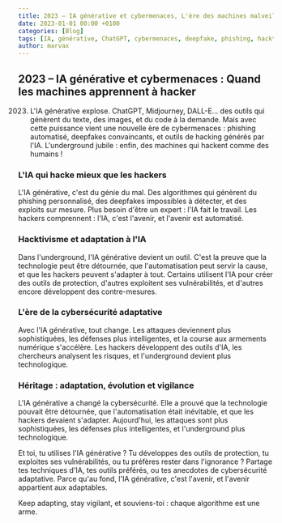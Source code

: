 ```yaml
---
title: 2023 – IA générative et cybermenaces, L'ère des machines malveillantes
date: 2023-01-01 00:00 +0100
categories: [Blog]
tags: [IA, générative, ChatGPT, cybermenaces, deepfake, phishing, hacktivisme, underground]
author: marvax
---
```


## 2023 – IA générative et cybermenaces : Quand les machines apprennent à hacker

2023. L'IA générative explose. ChatGPT, Midjourney, DALL-E... des outils qui génèrent du texte, des images, et du code à la demande. Mais avec cette puissance vient une nouvelle ère de cybermenaces : phishing automatisé, deepfakes convaincants, et outils de hacking générés par l'IA. L'underground jubile : enfin, des machines qui hackent comme des humains !

### L'IA qui hacke mieux que les hackers

L'IA générative, c'est du génie du mal. Des algorithmes qui génèrent du phishing personnalisé, des deepfakes impossibles à détecter, et des exploits sur mesure. Plus besoin d'être un expert : l'IA fait le travail. Les hackers comprennent : l'IA, c'est l'avenir, et l'avenir est automatisé.

### Hacktivisme et adaptation à l'IA

Dans l'underground, l'IA générative devient un outil. C'est la preuve que la technologie peut être détournée, que l'automatisation peut servir la cause, et que les hackers peuvent s'adapter à tout. Certains utilisent l'IA pour créer des outils de protection, d'autres exploitent ses vulnérabilités, et d'autres encore développent des contre-mesures.

### L'ère de la cybersécurité adaptative

Avec l'IA générative, tout change. Les attaques deviennent plus sophistiquées, les défenses plus intelligentes, et la course aux armements numérique s'accélère. Les hackers développent des outils d'IA, les chercheurs analysent les risques, et l'underground devient plus technologique.

### Héritage : adaptation, évolution et vigilance

L'IA générative a changé la cybersécurité. Elle a prouvé que la technologie pouvait être détournée, que l'automatisation était inévitable, et que les hackers devaient s'adapter. Aujourd'hui, les attaques sont plus sophistiquées, les défenses plus intelligentes, et l'underground plus technologique.

Et toi, tu utilises l'IA générative ? Tu développes des outils de protection, tu exploites ses vulnérabilités, ou tu préfères rester dans l'ignorance ? Partage tes techniques d'IA, tes outils préférés, ou tes anecdotes de cybersécurité adaptative. Parce qu'au fond, l'IA générative, c'est l'avenir, et l'avenir appartient aux adaptables.

Keep adapting, stay vigilant, et souviens-toi : chaque algorithme est une arme.
